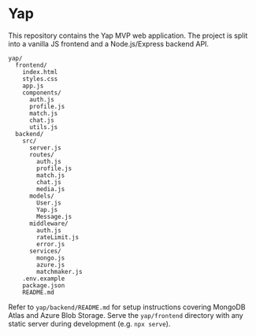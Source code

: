 # Yap

This repository contains the Yap MVP web application. The project is split into a vanilla JS frontend and a Node.js/Express backend API.

```
yap/
  frontend/
    index.html
    styles.css
    app.js
    components/
      auth.js
      profile.js
      match.js
      chat.js
      utils.js
  backend/
    src/
      server.js
      routes/
        auth.js
        profile.js
        match.js
        chat.js
        media.js
      models/
        User.js
        Yap.js
        Message.js
      middleware/
        auth.js
        rateLimit.js
        error.js
      services/
        mongo.js
        azure.js
        matchmaker.js
    .env.example
    package.json
    README.md
```

Refer to `yap/backend/README.md` for setup instructions covering MongoDB Atlas and Azure Blob Storage. Serve the `yap/frontend` directory with any static server during development (e.g. `npx serve`).
